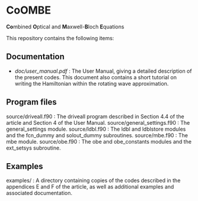 # CoOMBE
**Co**mbined **O**ptical and **M**axwell-**B**loch **E**quations

This repository contains the following items:

## Documentation

- *doc/user_manual.pdf* : The User Manual, giving a detailed description
                  of the present codes. This document also contains
                  a short tutorial on writing the Hamiltonian within
                  the rotating wave approximation. 

## Program files 

source/driveall.f90         : The driveall program described in Section 4.4 of
                       the article and Section 4 of the User Manual.
source/general_settings.f90 : The general_settings module.
source/ldbl.f90             : The ldbl and ldblstore modules and the fcn_dummy and
                       solout_dummy subroutines.
source/mbe.f90              : The mbe module.
source/obe.f90              : The obe and obe_constants modules and the ext_setsys
                       subroutine.


## Examples

examples/ : A directory containing copies of the codes described in the
           appendices E and F of the article, as well as additional examples and associated documentation.
